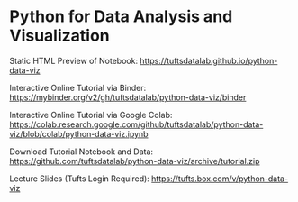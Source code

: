 # Python for Data Analysis and Visualization

Static HTML Preview of Notebook: https://tuftsdatalab.github.io/python-data-viz

Interactive Online Tutorial via Binder: https://mybinder.org/v2/gh/tuftsdatalab/python-data-viz/binder

Interactive Online Tutorial via Google Colab: https://colab.research.google.com/github/tuftsdatalab/python-data-viz/blob/colab/python-data-viz.ipynb

Download Tutorial Notebook and Data: https://github.com/tuftsdatalab/python-data-viz/archive/tutorial.zip

Lecture Slides (Tufts Login Required): https://tufts.box.com/v/python-data-viz
